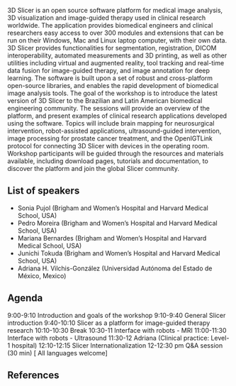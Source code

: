 
3D Slicer is an open source software platform for medical image analysis, 3D visualization and image-guided therapy used in clinical research worldwide. The application provides biomedical engineers and clinical researchers easy access to over 300 modules and extensions that can be run on their Windows, Mac and Linux laptop computer, with their own data. 3D Slicer provides functionalities for segmentation, registration, DICOM interoperability, automated measurements and 3D printing, as well as other utilities including virtual and augmented reality, tool tracking and real-time data fusion for image-guided therapy, and image annotation for deep learning. The software is built upon a set of robust and cross-platform open-source libraries, and enables the rapid development of biomedical image analysis tools. The goal of the workshop is to introduce the latest version of 3D Slicer to the Brazilian and Latin American biomedical engineering community. The sessions will provide an overview of the platform, and present examples of clinical research applications developed using the software. Topics will include brain mapping for neurosurgical intervention, robot-assisted applications, ultrasound-guided intervention, image processing for prostate cancer treatment, and the OpenIGTLink protocol for connecting 3D Slicer with devices in the operating room. Workshop participants will be guided through the resources and materials available, including download pages, tutorials and documentation, to discover the platform and join the global Slicer community.


## List of speakers
* Sonia Pujol (Brigham and Women’s Hospital and Harvard Medical School, USA)
* Pedro Moreira (Brigham and Women’s Hospital and Harvard Medical School, USA)
* Mariana Bernardes (Brigham and Women’s Hospital and Harvard Medical School, USA)
* Junichi Tokuda (Brigham and Women’s Hospital and Harvard Medical School, USA)
* Adriana H. Vilchis-González (Universidad Autónoma del Estado de México, Mexico)

## Agenda

9:00-9:10 Introduction and goals of the workshop
9:10-9:40 General Slicer introduction
9:40-10:10 Slicer as a platform for image-guided therapy research
10:10-10:30 Break
10:30-11 Interface with robots - MRI 
11:00-11:30 Interface with robots - Ultrasound
11:30-12 Adriana (Clinical practice: Level-1 hospital)
12:10-12:15 Slicer Internationalization
12-12:30 pm Q&A session (30 min) [ All languages welcome] 


## References
